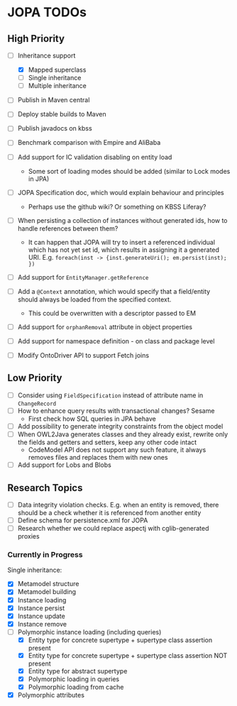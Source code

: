 # JOPA TODOs 

## High Priority

- [ ] Inheritance support
    - [x] Mapped superclass
    - [ ] Single inheritance
    - [ ] Multiple inheritance
- [ ] Publish in Maven central    
- [ ] Deploy stable builds to Maven
- [ ] Publish javadocs on kbss
- [ ] Benchmark comparison with Empire and AliBaba
- [ ] Add support for IC validation disabling on entity load
    - Some sort of loading modes should be added (similar to Lock modes in JPA)
- [ ] JOPA Specification doc, which would explain behaviour and principles
    - Perhaps use the github wiki? Or something on KBSS Liferay?
- [ ] When persisting a collection of instances without generated ids, how to handle references between them?
    - It can happen that JOPA will try to insert a referenced individual which has not yet set id, which
        results in assigning it a generated URI. E.g. `foreach(inst -> {inst.generateUri(); em.persist(inst); })`    
- [ ] Add support for `EntityManager.getReference`
- [ ] Add a `@Context` annotation, which would specify that a field/entity should always be loaded from the specified context.
    - This could be overwritten with a descriptor passed to EM
- [ ] Add support for `orphanRemoval` attribute in object properties
- [ ] Add support for namespace definition - on class and package level
- [ ] Modify OntoDriver API to support Fetch joins


## Low Priority

- [ ] Consider using `FieldSpecification` instead of attribute name in `ChangeRecord`
- [ ] How to enhance query results with transactional changes? Sesame
    - First check how SQL queries in JPA behave
- [ ] Add possibility to generate integrity constraints from the object model
- [ ] When OWL2Java generates classes and they already exist, rewrite only the fields and getters and setters, keep any other code intact
    - CodeModel API does not support any such feature, it always removes files and replaces them with new ones
- [ ] Add support for Lobs and Blobs    

## Research Topics

- [ ] Data integrity violation checks. E.g. when an entity is removed, there should be a check whether it is referenced from another entity
- [ ] Define schema for persistence.xml for JOPA
- [ ] Research whether we could replace aspectj with cglib-generated proxies

### Currently in Progress

Single inheritance:
- [x] Metamodel structure
- [x] Metamodel building
- [x] Instance loading
- [x] Instance persist
- [x] Instance update
- [x] Instance remove
- [ ] Polymorphic instance loading (including queries)
    - [x] Entity type for concrete supertype + supertype class assertion present
    - [x] Entity type for concrete supertype + supertype class assertion NOT present
    - [x] Entity type for abstract supertype
    - [x] Polymorphic loading in queries
    - [x] Polymorphic loading from cache
- [x] Polymorphic attributes
